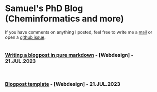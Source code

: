<!-- cheminformatics, computationsl drug design, machine learning, programming, blog, blog posts, samuel homberg, academia, research, Münster -->

# Samuel's&nbsp;PhD&nbsp;Blog (Cheminformatics and&nbsp;more)

If you have comments on anything I posted, feel free to write me a [mail](mailto:samuel.homberg@uni-muenster.de) or open a [github issue](https://github.com/samuelhomberg/samuelhomberg.github.io).
<br>
<br>

### [Writing a blogpost in pure markdown](writing_a_blogpost.html) - [Webdesign] - 21.JUL.2023

<br>

### [Blogpost template](template.html) - [Webdesign] - 21.JUL.2023
